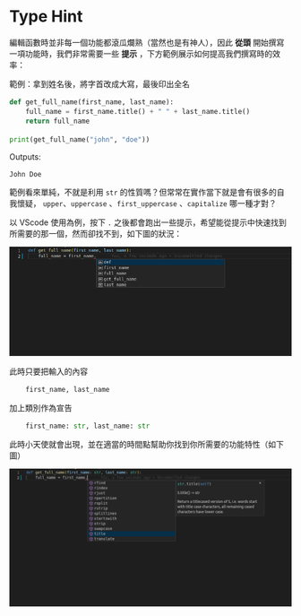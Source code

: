 # Type Hint

編輯函數時並非每一個功能都滾瓜爛熟（當然也是有神人），因此 **從頭** 開始撰寫一項功能時，我們非常需要一些 **提示** ，下方範例展示如何提高我們撰寫時的效率：



範例：拿到姓名後，將字首改成大寫，最後印出全名

```python
def get_full_name(first_name, last_name):
    full_name = first_name.title() + " " + last_name.title()
    return full_name

print(get_full_name("john", "doe"))
```

Outputs:

```
John Doe
```



範例看來單純，不就是利用 `str` 的性質嗎？但常常在實作當下就是會有很多的自我懷疑， `upper`、`uppercase` 、`first_uppercase` 、`capitalize` 哪一種才對？

以 VScode 使用為例，按下 `.` 之後都會跑出一些提示，希望能從提示中快速找到所需要的那一個，然而卻找不到，如下圖的狀況：

![image01](img/image01.png)

此時只要把輸入的內容

```python
    first_name, last_name
```

加上類別作為宣告

```python
    first_name: str, last_name: str
```

此時小天使就會出現，並在適當的時間點幫助你找到你所需要的功能特性（如下圖）

![image03](img/image03.png)